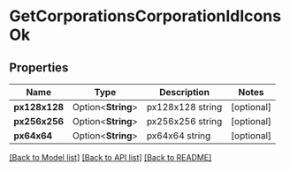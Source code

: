 # GetCorporationsCorporationIdIconsOk

## Properties

Name | Type | Description | Notes
------------ | ------------- | ------------- | -------------
**px128x128** | Option<**String**> | px128x128 string | [optional]
**px256x256** | Option<**String**> | px256x256 string | [optional]
**px64x64** | Option<**String**> | px64x64 string | [optional]

[[Back to Model list]](../README.md#documentation-for-models) [[Back to API list]](../README.md#documentation-for-api-endpoints) [[Back to README]](../README.md)



